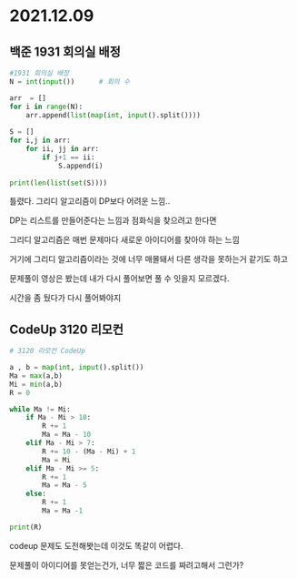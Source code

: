 # 2021.12.09

## 백준 1931 회의실 배정

```python
#1931 회의실 배정
N = int(input())      # 회의 수

arr  = []
for i in range(N):
    arr.append(list(map(int, input().split())))
    
S = []
for i,j in arr:
    for ii, jj in arr:
        if j+1 == ii:
            S.append(i)
         
print(len(list(set(S))))
```

틀렸다. 그리디 알고리즘이 DP보다 어려운 느낌..

DP는 리스트를 만들어준다는 느낌과 점화식을 찾으려고 한다면

그리디 알고리즘은 매번 문제마다 새로운 아이디어를 찾아야 하는 느낌

거기에 그리디 알고리즘이라는 것에 너무 매몰돼서 다른 생각을 못하는거 같기도 하고

문제풀이 영상은 봤는데 내가 다시 풀어보면 풀 수 잇을지 모르겠다. 

시간을 좀 뒀다가 다시 풀어봐야지



## CodeUp 3120 리모컨

```python
# 3120 리모컨 CodeUp

a , b = map(int, input().split())
Ma = max(a,b)
Mi = min(a,b)
R = 0

while Ma != Mi:
    if Ma - Mi > 10:
        R += 1
        Ma = Ma - 10
    elif Ma - Mi > 7:
        R += 10 - (Ma - Mi) + 1
        Ma = Mi
    elif Ma - Mi >= 5:
        R += 1
        Ma = Ma - 5
    else:
        R += 1
        Ma = Ma -1

print(R) 
```

codeup 문제도 도전해봣는데 이것도 똑같이 어렵다.

문제풀이 아이디어를 못얻는건가, 너무 짧은 코드를 짜려고해서 그런가?

